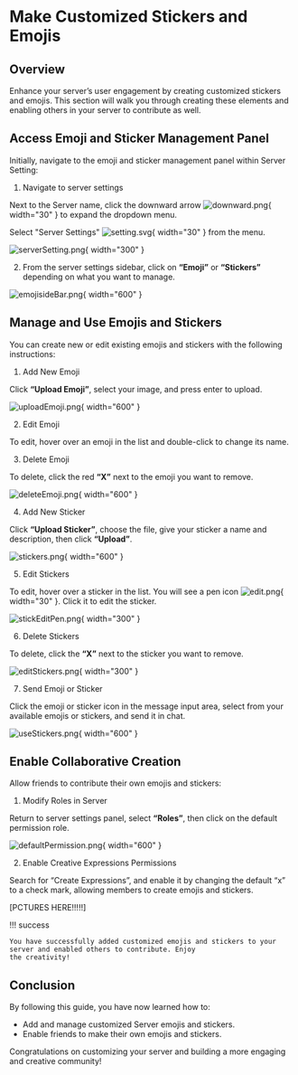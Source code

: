 # Make Customized Stickers and Emojis

## Overview
Enhance your server’s user engagement by creating customized stickers and emojis. This section will walk you through 
creating these elements and enabling others in your server to contribute as well.

## Access Emoji and Sticker Management Panel

Initially, navigate to the emoji and sticker management panel within Server Setting:

1. Navigate to server settings

Next to the Server name, click the downward arrow ![downward.png](pictures%2Fdownward.png){ width="30" } to expand the dropdown menu.

Select "Server Settings" ![setting.svg](pictures%2Fsetting.svg){ width="30" } from the menu.

![serverSetting.png](pictures%2FserverSetting.png){ width="300" }

2. From the server settings sidebar, click on **“Emoji”** or **“Stickers”** depending on what you want to manage.

![emojisideBar.png](pictures%2FemojisideBar.png){ width="600" }

## Manage and Use Emojis and Stickers

You can create new or edit existing emojis and stickers with the following instructions:

1. Add New Emoji

Click **“Upload Emoji”**, select your image, and press enter to upload.

![uploadEmoji.png](pictures%2FuploadEmoji.png){ width="600" }

2. Edit Emoji

To edit, hover over an emoji in the list and double-click to change its name.

3. Delete Emoji

To delete, click the red **“X”** next to the emoji you want to remove.

![deleteEmoji.png](pictures%2FdeleteEmoji.png){ width="600" }

4. Add New Sticker

Click **“Upload Sticker”**, choose the file, give your sticker a name and description, then click **“Upload”**.

![stickers.png](pictures%2Fstickers.png){ width="600" }

5. Edit Stickers

To edit, hover over a sticker in the list. You will see a pen icon ![edit.png](pictures%2Fedit.png){ width="30" }. Click it to edit the sticker.

![stickEditPen.png](pictures%2FstickEditPen.png){ width="300" }

6. Delete Stickers

To delete, click the **“X”** next to the sticker you want to remove.

![editStickers.png](pictures%2FeditStickers.png){ width="300" }

7. Send Emoji or Sticker

Click the emoji or sticker icon in the message input area, select from your available emojis or stickers, and send it in chat.

![useStickers.png](pictures%2FuseStickers.png){ width="600" }

## Enable Collaborative Creation

Allow friends to contribute their own emojis and stickers:

1. Modify Roles in Server 

Return to server settings panel, select **“Roles”**, then click on the default permission role.

![defaultPermission.png](pictures%2FdefaultPermission.png){ width="600" }

2. Enable Creative Expressions Permissions

Search for “Create Expressions”, and enable it by changing the default “x” to a check mark, allowing members to create emojis and stickers.

[PCTURES HERE!!!!!]

!!! success

    You have successfully added customized emojis and stickers to your server and enabled others to contribute. Enjoy 
    the creativity!

## Conclusion  

By following this guide, you have now learned how to:

- Add and manage customized Server emojis and stickers.
- Enable friends to make their own emojis and stickers.

Congratulations on customizing your server and building a more engaging and creative community!